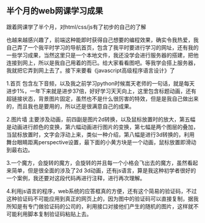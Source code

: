 ﻿## 半个月的web网课学习成果

跟着网课学了半个月，对html/css/js有了初步的自己的了解

也越来越感兴趣了，前端这种能即时获得自己想要的编程效果，确实令我热爱，我自己弄了一个我平时学习的导航首页，包含了我平时要进行学习的网址，还有我的一些学习成果，当然这里只是一个本地文件，我还没学会进行服务器的搭建，把他连接到网上，所以是我自己用着的而已。给大家看看图吧。等我学会搭上服务器，我就把它弄到网上去了。接下来要看《javascript高级程序语言设计》了



1.首页   包含左下音频，以及我之前学习python时候嵩天老师的一句话，就是每天进步1%，一年下来就是进步37倍，好好学习天天向上，这里包含标题动画，还有超链接状态，背景图片固定，虽然也不是什么很厉害的特效，但是是我自己做出来的，而且我也是要用的，所以还是很满意自己的成果。





2.图片墙    主要涉及动画，前四副是图片2d转换，以及鼠标放置时的放大，第五幅是动画进行颜色的变换，第六幅动画进行图片的变换，第七幅是两个图层的叠加，当鼠标放置时，文字会浮动上来，类似一种介绍，第八幅是进行3d转换的，利用舞台眼睛距离perspective设置，最下面的小黄方块是一个动画，鼠标放置即滑动到最右边。





3.一个魔方，会旋转的魔方，会旋转的并且每一个小格会飞出去的魔方，虽然看起来简单，但是很全面的涉及了2d 3d动画，还有js语言，算是我这种初学者很好的一个案例，我还要对这段代码再进行注释，进行再次理解。





4.利用js语言的程序，web系统的应答框真的方便，还有这个简易的验证码，不过这种验证码不可能应用到真正的网页上的，因为图中的验证码可以直接复制，据我所知是有专门做验证码的公司的，利用接口对接他们产生的随机的图片，这样就不可能利用脚本复制验证码粘贴上去。




